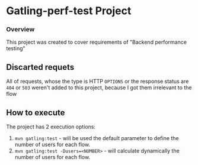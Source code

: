 # Gatling-perf-test Project

### Overview
This project was created to cover requirements of "Backend performance testing"

## Discarted requets
All of requests, whose the type is HTTP `OPTIONS` or the response status are `404` or `503` weren't added to this project, because I got them irrelevant to the flow


## How to execute
The project has 2 execution options:
1. ``mvn gatling:test`` - will be used the default parameter to define the number of users for each flow.
2. ``mvn gatling:test -Dusers=<NUMBER>`` - will calculate dynamically the number of users for each flow.
